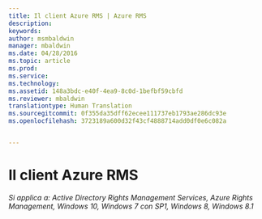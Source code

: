 ```yaml
---
title: Il client Azure RMS | Azure RMS
description: 
keywords: 
author: msmbaldwin
manager: mbaldwin
ms.date: 04/28/2016
ms.topic: article
ms.prod: 
ms.service: 
ms.technology: 
ms.assetid: 148a3bdc-e40f-4ea9-8c0d-1befbf59cbfd
ms.reviewer: mbaldwin
translationtype: Human Translation
ms.sourcegitcommit: 0f355da35dff62ecee111737eb1793ae286dc93e
ms.openlocfilehash: 3723189a600d32f43cf4888714add0df0e6c082a


---
```


# Il client Azure RMS

*Si applica a: Active Directory Rights Management Services, Azure Rights Management, Windows 10, Windows 7 con SP1, Windows 8, Windows 8.1*




<!--HONumber=Jul16_HO3-->


